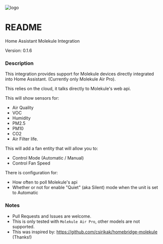 ![logo](https://github.com/user-attachments/assets/65b8b825-56c5-41db-8d95-6bdddef1ddf2)

# README

Home Assistant Molekule Integration

Version: 0.1.6

### Description

This integration provides support for Molekule devices directly integrated into Home Assistant.  (Currently only Molekule Air Pro).

This relies on the cloud, it talks directly to Molekule's web api.

This will show sensors for: 

* Air Quality
* VOC
* Humidity
* PM2.5
* PM10
* CO2
* Air Filter life.

This will add a fan entity that will allow you to: 

* Control Mode (Automatic / Manual)
* Control Fan Speed 

There is configuration for:

* How often to poll Molekule's api
* Whether or not for enable "Quiet" (aka Silent) mode when the unit is set to Automatic


### Notes

* Pull Requests and Issues are welcome.
* This is only tested with `Molekule Air Pro`, other models are not supported.
* This was inspired by: https://github.com/csirikak/homebridge-molekule  (Thanks!)



